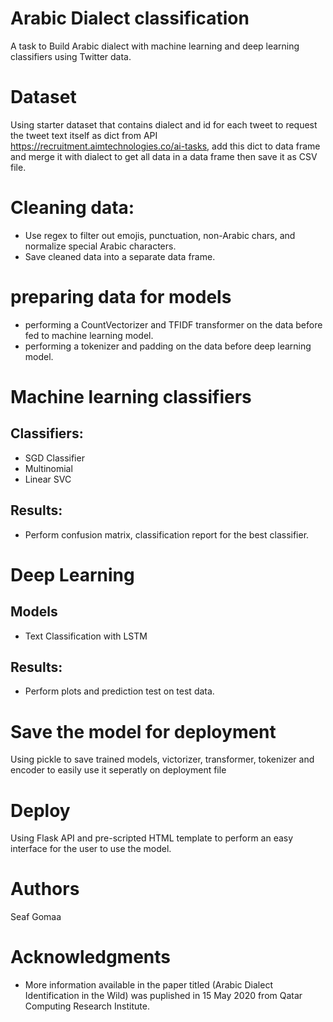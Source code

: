 # Arabic Dialect classification
A task to Build Arabic dialect with machine learning and deep learning classifiers using Twitter data.

# Dataset
Using starter dataset that contains dialect and id for each tweet to request the tweet text itself as dict from API https://recruitment.aimtechnologies.co/ai-tasks, add this dict to data frame and merge it with dialect to get all data in a data frame then save it as CSV file.

# Cleaning data:
- Use regex to filter out emojis, punctuation, non-Arabic chars, and normalize special Arabic characters.
- Save cleaned data into a separate data frame.

# preparing data for models
- performing a CountVectorizer and TFIDF transformer on the data before fed to machine learning model.
- performing a tokenizer and padding on the data before deep learning model.

# Machine learning classifiers
## Classifiers:
- SGD Classifier
- Multinomial
- Linear SVC
## Results:
- Perform confusion matrix, classification report for the best classifier.

# Deep Learning
## Models
- Text Classification with LSTM
## Results:
- Perform plots and prediction test on test data.

# Save the model for deployment
Using pickle to save trained models, victorizer, transformer, tokenizer and encoder to easily use it seperatly on deployment file

# Deploy
Using Flask API and pre-scripted HTML template to perform an easy interface for the user to use the model.

# Authors
Seaf Gomaa

# Acknowledgments
- More information available in the paper titled (Arabic Dialect Identification in the Wild) was puplished in 15 May 2020 from Qatar Computing Research Institute.

